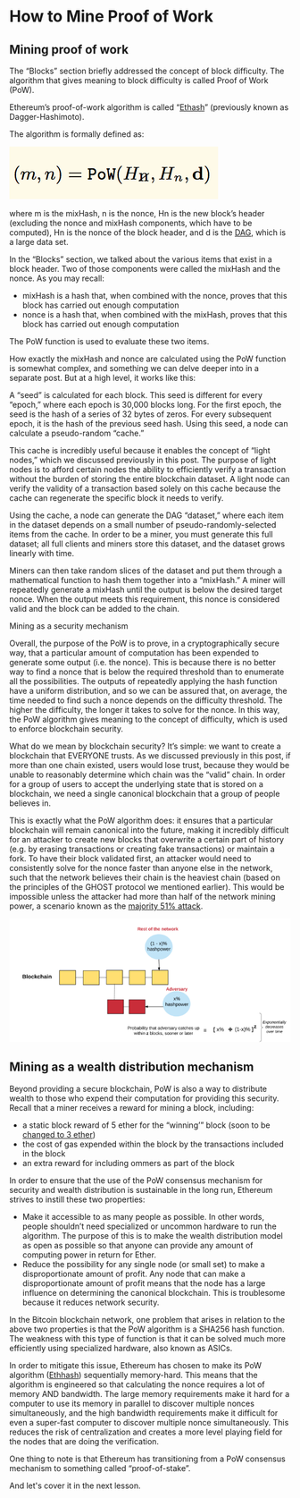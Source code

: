﻿# How to Mine Proof of Work

## Mining proof of work

The “Blocks” section briefly addressed the concept of block difficulty. The algorithm that gives meaning to block difficulty is called Proof of Work (PoW).

Ethereum’s proof-of-work algorithm is called “[Ethash](https://github.com/ethereum/wiki/wiki/Ethash)” (previously known as Dagger-Hashimoto).

The algorithm is formally defined as:

![](https://raw.githubusercontent.com/0xmetaschool/Learning-Projects/refs/heads/main/assests_for_all/assests-for-eth-deep-dive/L8%20Image%201.webp)

where m is the mixHash, n is the nonce, Hn is the new block’s header (excluding the nonce and mixHash components, which have to be computed), Hn is the nonce of the block header, and d is the [DAG](https://en.wikipedia.org/wiki/Directed_acyclic_graph), which is a large data set.

In the “Blocks” section, we talked about the various items that exist in a block header. Two of those components were called the mixHash and the nonce. As you may recall:

- mixHash is a hash that, when combined with the nonce, proves that this block has carried out enough computation
- nonce is a hash that, when combined with the mixHash, proves that this block has carried out enough computation

The PoW function is used to evaluate these two items.

How exactly the mixHash and nonce are calculated using the PoW function is somewhat complex, and something we can delve deeper into in a separate post. But at a high level, it works like this:

A “seed” is calculated for each block. This seed is different for every “epoch,” where each epoch is 30,000 blocks long. For the first epoch, the seed is the hash of a series of 32 bytes of zeros. For every subsequent epoch, it is the hash of the previous seed hash. Using this seed, a node can calculate a pseudo-random “cache.”

This cache is incredibly useful because it enables the concept of “light nodes,” which we discussed previously in this post. The purpose of light nodes is to afford certain nodes the ability to efficiently verify a transaction without the burden of storing the entire blockchain dataset. A light node can verify the validity of a transaction based solely on this cache because the cache can regenerate the specific block it needs to verify.

Using the cache, a node can generate the DAG “dataset,” where each item in the dataset depends on a small number of pseudo-randomly-selected items from the cache. In order to be a miner, you must generate this full dataset; all full clients and miners store this dataset, and the dataset grows linearly with time.

Miners can then take random slices of the dataset and put them through a mathematical function to hash them together into a “mixHash.” A miner will repeatedly generate a mixHash until the output is below the desired target nonce. When the output meets this requirement, this nonce is considered valid and the block can be added to the chain.

Mining as a security mechanism

Overall, the purpose of the PoW is to prove, in a cryptographically secure way, that a particular amount of computation has been expended to generate some output (i.e. the nonce). This is because there is no better way to find a nonce that is below the required threshold than to enumerate all the possibilities. The outputs of repeatedly applying the hash function have a uniform distribution, and so we can be assured that, on average, the time needed to find such a nonce depends on the difficulty threshold. The higher the difficulty, the longer it takes to solve for the nonce. In this way, the PoW algorithm gives meaning to the concept of difficulty, which is used to enforce blockchain security.

What do we mean by blockchain security? It’s simple: we want to create a blockchain that EVERYONE trusts. As we discussed previously in this post, if more than one chain existed, users would lose trust, because they would be unable to reasonably determine which chain was the “valid” chain. In order for a group of users to accept the underlying state that is stored on a blockchain, we need a single canonical blockchain that a group of people believes in.

This is exactly what the PoW algorithm does: it ensures that a particular blockchain will remain canonical into the future, making it incredibly difficult for an attacker to create new blocks that overwrite a certain part of history (e.g. by erasing transactions or creating fake transactions) or maintain a fork. To have their block validated first, an attacker would need to consistently solve for the nonce faster than anyone else in the network, such that the network believes their chain is the heaviest chain (based on the principles of the GHOST protocol we mentioned earlier). This would be impossible unless the attacker had more than half of the network mining power, a scenario known as the [majority 51% attack](https://en.bitcoin.it/wiki/Majority_attack).

![](https://raw.githubusercontent.com/0xmetaschool/Learning-Projects/refs/heads/main/assests_for_all/assests-for-eth-deep-dive/L8%20Image%202.webp)

## Mining as a wealth distribution mechanism

Beyond providing a secure blockchain, PoW is also a way to distribute wealth to those who expend their computation for providing this security. Recall that a miner receives a reward for mining a block, including:

- a static block reward of 5 ether for the “winning’” block (soon to be [changed to 3 ether](https://github.com/ethereum/EIPs/pull/669))
- the cost of gas expended within the block by the transactions included in the block
- an extra reward for including ommers as part of the block

In order to ensure that the use of the PoW consensus mechanism for security and wealth distribution is sustainable in the long run, Ethereum strives to instill these two properties:

- Make it accessible to as many people as possible. In other words, people shouldn’t need specialized or uncommon hardware to run the algorithm. The purpose of this is to make the wealth distribution model as open as possible so that anyone can provide any amount of computing power in return for Ether.
- Reduce the possibility for any single node (or small set) to make a disproportionate amount of profit. Any node that can make a disproportionate amount of profit means that the node has a large influence on determining the canonical blockchain. This is troublesome because it reduces network security.

In the Bitcoin blockchain network, one problem that arises in relation to the above two properties is that the PoW algorithm is a SHA256 hash function. The weakness with this type of function is that it can be solved much more efficiently using specialized hardware, also known as ASICs.

In order to mitigate this issue, Ethereum has chosen to make its PoW algorithm ([Ethhash](https://github.com/ethereum/wiki/wiki/Ethash)) sequentially memory-hard. This means that the algorithm is engineered so that calculating the nonce requires a lot of memory AND bandwidth. The large memory requirements make it hard for a computer to use its memory in parallel to discover multiple nonces simultaneously, and the high bandwidth requirements make it difficult for even a super-fast computer to discover multiple nonce simultaneously. This reduces the risk of centralization and creates a more level playing field for the nodes that are doing the verification.

One thing to note is that Ethereum has transitioning from a PoW consensus mechanism to something called “proof-of-stake”. 

And let's cover it in the next lesson.